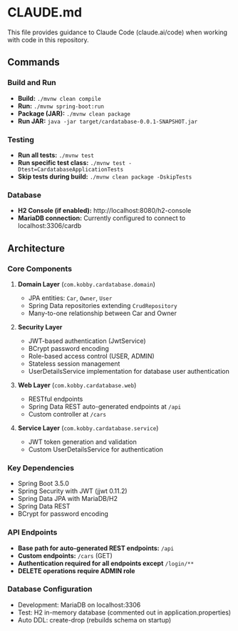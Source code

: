 # CLAUDE.md

This file provides guidance to Claude Code (claude.ai/code) when working with code in this repository.

## Commands

### Build and Run
- **Build:** `./mvnw clean compile`
- **Run:** `./mvnw spring-boot:run`
- **Package (JAR):** `./mvnw clean package`
- **Run JAR:** `java -jar target/cardatabase-0.0.1-SNAPSHOT.jar`

### Testing
- **Run all tests:** `./mvnw test`
- **Run specific test class:** `./mvnw test -Dtest=CardatabaseApplicationTests`
- **Skip tests during build:** `./mvnw clean package -DskipTests`

### Database
- **H2 Console (if enabled):** http://localhost:8080/h2-console
- **MariaDB connection:** Currently configured to connect to localhost:3306/cardb

## Architecture

### Core Components

1. **Domain Layer** (`com.kobby.cardatabase.domain`)
   - JPA entities: `Car`, `Owner`, `User`
   - Spring Data repositories extending `CrudRepository`
   - Many-to-one relationship between Car and Owner

2. **Security Layer**
   - JWT-based authentication (JwtService)
   - BCrypt password encoding
   - Role-based access control (USER, ADMIN)
   - Stateless session management
   - UserDetailsService implementation for database user authentication

3. **Web Layer** (`com.kobby.cardatabase.web`)
   - RESTful endpoints
   - Spring Data REST auto-generated endpoints at `/api`
   - Custom controller at `/cars`

4. **Service Layer** (`com.kobby.cardatabase.service`)
   - JWT token generation and validation
   - Custom UserDetailsService for authentication

### Key Dependencies
- Spring Boot 3.5.0
- Spring Security with JWT (jjwt 0.11.2)
- Spring Data JPA with MariaDB/H2
- Spring Data REST
- BCrypt for password encoding

### API Endpoints
- **Base path for auto-generated REST endpoints:** `/api`
- **Custom endpoints:** `/cars` (GET)
- **Authentication required for all endpoints except** `/login/**`
- **DELETE operations require ADMIN role**

### Database Configuration
- Development: MariaDB on localhost:3306
- Test: H2 in-memory database (commented out in application.properties)
- Auto DDL: create-drop (rebuilds schema on startup)